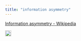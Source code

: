 ```yaml
---
title: "information asymmetry"
---
```


[Information asymmetry - Wikipedia](https://en.wikipedia.org/wiki/Information_asymmetry)

<img src='https://scrapbox.io/api/pages/nishio/en/icon' alt='en.icon' height="19.5"/>